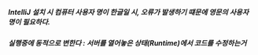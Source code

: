 ##### IntelliJ 설치 시 컴퓨터 사용자 명이 한글일 시, 오류가 발생하기 떄문에 영문의 사용자 명이 필요하다.


##### 실행중에 동적으로 변한다 : 서버를 열어놓은 상태(Runtime)에서 코드를 수정하는거
